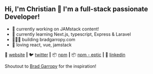 ## Hi, I'm Christian 👋 I'm a full-stack passionate Developer!

- 🔭 currently working on JAMstack content!
- 🌱 currently learning Next.js, typescript, Express & Laravel
- 👨🏼‍💻 building bradgarropy.com
- 💜 loving react, vue, jamstack

🏡 [website][website] **|** 
🐦 [twitter][twitter] **|** 
📦 [npm][npm] **|** 
📦 [npm - eptic][npm-eptic] **|** 
👔 [linkedin][linkedin]

Shoutout to [Brad Garropy][brad] for the inspiration!

[website]: https://eptic.ro
[twitter]: https://twitter.com/CristianBilu
[twitch]: https://twitch.tv/jamesqquick
[linkedin]: https://www.linkedin.com/in/cristian-bilu/
[npm]: https://npmjs.com/~wizzymore
[npm-eptic]: https://npmjs.com/~eptic
[brad]: https://bradgarropy.com/
